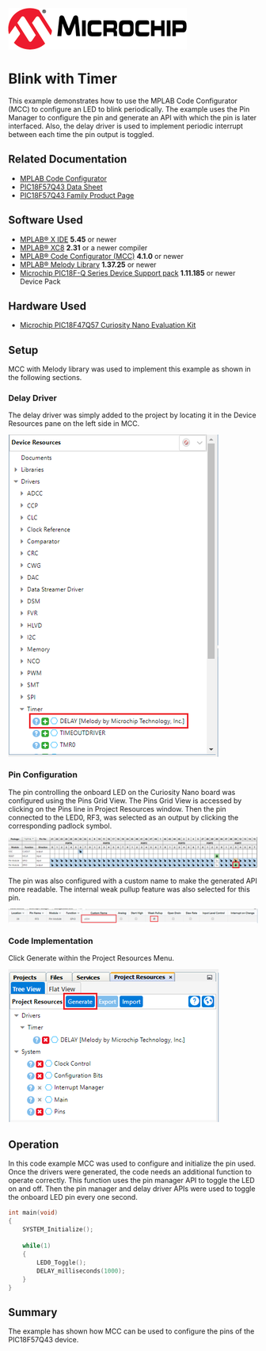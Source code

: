 <!-- Please do not change this logo with link -->
[![MCHP](images/microchip.png)](https://www.microchip.com)

# Blink with Timer

This example demonstrates how to use the MPLAB Code Configurator (MCC) to configure an LED to blink periodically. The example uses the Pin Manager to configure the pin and generate an API with which the pin is later interfaced. Also, the delay driver is used to implement periodic interrupt between each time the pin output is toggled.

## Related Documentation

- [MPLAB Code Configurator](https://www.microchip.com/en-us/development-tools-tools-and-software/embedded-software-center/mplab-code-configurator)
- [PIC18F57Q43 Data Sheet](https://ww1.microchip.com/downloads/en/DeviceDoc/PIC18F27-47-57Q43-Data-Sheet-DS40002147E.pdf)
- [PIC18F57Q43 Family Product Page](https://www.microchip.com/wwwproducts/en/PIC18F57Q43)

## Software Used

- [MPLAB® X IDE](http://www.microchip.com/mplab/mplab-x-ide) **5.45** or newer
- [MPLAB® XC8](http://www.microchip.com/mplab/compilers) **2.31** or a newer compiler 
- [MPLAB® Code Configurator (MCC)](https://www.microchip.com/mplab/mplab-code-configurator) **4.1.0** or newer 
- [MPLAB® Melody Library](https://www.microchip.com/en-us/development-tools-tools-and-software/embedded-software-center/mplab-code-configurator) **1.37.25** or newer
- [Microchip PIC18F-Q Series Device Support pack](https://packs.download.microchip.com/) **1.11.185** or newer Device Pack

## Hardware Used
- [Microchip PIC18F47Q57 Curiosity Nano Evaluation Kit](https://www.microchip.com/Developmenttools/ProductDetails/DM164150)

## Setup
MCC with Melody library was used to implement this example as shown in the following sections.

### Delay Driver
The delay driver was simply added to the project by locating it in the Device Resources pane on the left side in MCC.

![MCC - Adding Timer Driver](images/add_delay_driver.PNG)

### Pin Configuration
The pin controlling the onboard LED on the Curiosity Nano board was configured using the Pins Grid View.  The Pins Grid View is accessed by clicking on the Pins line in Project Resources window. Then the pin connected to the LED0, RF3, was selected as an output by clicking the corresponding padlock symbol.

![MCC - Open Pin Manager](images/pin_grid_view.PNG)

The pin was also configured with a custom name to make the generated API more readable. The internal weak pullup feature was also selected for this pin.

![MCC - Set Pin to Output](images/pin_manager.PNG)


### Code Implementation
Click Generate within the Project Resources Menu.

![MCC - Generate Code](images/generate_button.PNG)


## Operation
In this code example MCC was used to configure and initialize the pin used. Once the drivers were generated, the code needs an additional function to operate correctly. This function uses the pin manager API to toggle the LED on and off. Then the pin manager and delay driver APIs were used to toggle the onboard LED pin every one second.

```c
int main(void)
{
    SYSTEM_Initialize();

    while(1)
    {
        LED0_Toggle();
        DELAY_milliseconds(1000);
    }    
}
```

## Summary

The example has shown how MCC can be used to configure the pins of the PIC18F57Q43 device.

